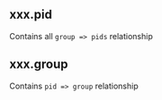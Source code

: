 xxx.pid
---
Contains all `group => pids` relationship

xxx.group
---
Contains `pid => group` relationship
